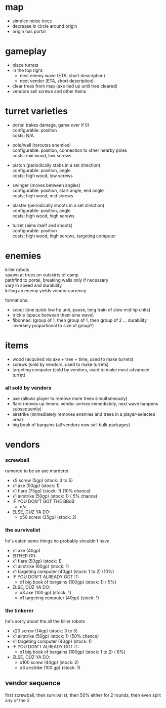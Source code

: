 # map
 - simplex noise trees
 - decrease in circle around origin
 - origin has portal

# gameplay
 - place turrets
 - in the top right:
   - next enemy wave (ETA, short description)
   - next vendor (ETA, short description)
 - clear trees from map (axe tied up until tree cleared)
 - vendors sell screws and other items


# turret varieties

 - portal (takes damage, game over if 0)  
   configurable: position  
   costs: N/A  

 - pole/wall (reroutes enemies)  
   configurable: position, connection to other nearby poles  
   costs: mid wood, low screws  

 - piston (periodically stabs in a set direction)  
   configurable: position, angle  
   costs: high wood, low screws  

 - swinger (moves between angles)  
   configurable: position, start angle, end angle  
   costs: high wood, mid screws  

 - blaster (periodically shoots in a set direction)  
   configurable: position, angle  
   costs: high wood, high screws  

 - turret (aims itself and shoots)  
   configurable: position  
   costs: high wood, high screws, targeting computer  


# enemies
killer robots  
spawn at trees on outskirts of camp  
pathfind to portal, breaking walls only if necessary  
vary in speed and durability  
killing an enemy yields vendor currency  

formations:
 - scout (one quick low hp unit, pause, long train of slow mid hp units)  
 - trickle (space between them sine wave)  
 - fibonnaci (group of 1, then group of 1, then group of 2 ... durability inversely proportional to size of group?)  

# items

- wood (acquired via axe + tree + time, used to make turrets)  
- screws (sold by vendors, used to make turrets)  
- targeting computer (sold by vendors, used to make most advanced turret)  

### all sold by vendors
- axe (allows player to remove more trees simultaneously)  
- flare (moves up timers: vendor arrives immediately, next wave happens subsequently)  
- airstrike (immediately removes enemies and trees in a player-selected area)   
- big book of bargains (all vendors now sell bulk packages)  

# vendors

### screwball
rumored to be an axe murderer  
 - x5 screw (5gp) (stock: 3 to 5)
 - x1 axe (50gp) (stock: 1)
 - x1 flare (75gp) (stock: 1) (10% chance)
 - x1 airstrike (50gp) (stock: 1) ( 5% chance)
 - IF YOU DON'T GOT THE BBoB:
   - n/a
 - ELSE, CUZ YA DO:
   - x50 screw (25gp) (stock: 2)

### the survivalist
he's eaten some things he probably shouldn't have
 - x1 axe (40gp)
 - EITHER OR:
  - x1 flare (50gp) (stock: 1)
  - x1 airstrike (60gp) (stock: 1)
 - x1 targeting computer (40gp) (stock: 1 to 2) (10%)
 - IF YOU DON'T ALREADY GOT IT:
   - x1 big book of bargains (100gp) (stock: 1) ( 5%)
 - ELSE, CUZ YA DO:
   - x3 axe (100 gp) (stock: 1)
   - x1 targeting computer (40gp) (stock: 1)

### the tinkerer
he's sorry about the all the killer robots
 - x20 screw (14gp) (stock: 3 to 5)
 - x1 airstrike (50gp) (stock: 1) (50% chance)
 - x1 targeting computer (40gp) (stock: 1)
 - IF YOU DON'T ALREADY GOT IT:
   - x1 big book of bargains (100gp) (stock: 1 to 2) ( 6%)
 - ELSE, CUZ YA DO:
   - x100 screw (40gp) (stock: 2)
   - x3 airstrike (100 gp) (stock: 1)

## vendor sequence
first screwball, then survivalist, then 50% either for 2 rounds, then even split any of the 3
